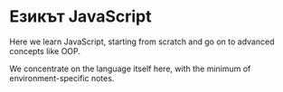 # Езикът JavaScript

Here we learn JavaScript, starting from scratch and go on to advanced concepts like OOP.

We concentrate on the language itself here, with the minimum of environment-specific notes.

